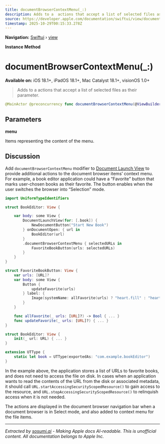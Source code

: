 ```yaml
---
title: documentBrowserContextMenu(_:)
description: Adds to a  actions that accept a list of selected files as their parameter.
source: https://developer.apple.com/documentation/swiftui/view/documentbrowsercontextmenu(_:)
timestamp: 2025-10-29T00:15:33.278Z
---
```


**Navigation:** [Swiftui](/documentation/swiftui) › [view](/documentation/swiftui/view)

**Instance Method**

# documentBrowserContextMenu(_:)

**Available on:** iOS 18.1+, iPadOS 18.1+, Mac Catalyst 18.1+, visionOS 1.0+

> Adds to a  actions that accept a list of selected files as their parameter.

```swift
@MainActor @preconcurrency func documentBrowserContextMenu(@ViewBuilder _ menu: @escaping ([URL]?) -> some View) -> some View
```

## Parameters

**menu**

Items representing the content of the menu.



## Discussion

Add `documentBrowserContextMenu` modifier to [Document Launch View](/documentation/swiftui/documentlaunchview) to provide additional actions to the document browser items’ context menu. For example, a book editor application could have a “Favorite” button that marks user-chosen books as their favorite. The button enables when the user switches the browser into “Selection” mode.

```swift
import UniformTypeIdentifiers

struct BookEditor: View {

    var body: some View {
        DocumentLaunchView(for: [.book]) {
            NewDocumentButton("Start New Book")
        } onDocumentOpen: { url in
            BookEditor(url)
        }
        .documentBrowserContextMenu { selectedURLs in
            FavoriteBookButton(urls: selectedURLs)
        }
    }
}

struct FavoriteBookButton: View {
    var urls: [URL]?
    var body: some View {
        Button {
            updateFavorite(urls)
        } label: {
            Image(systemName: allFavorite(urls) ? "heart.fill" : "heart")
        }
    }

    func allFavorite(_ urls: [URL]?) -> Bool { ... }
    func updateFavorite(_ urls: [URL]?) { ... }
}

struct BookEditor: View {
    init(_ url: URL) { ... }
}

extension UTType {
    static let book = UTType(exportedAs: "com.example.bookEditor")
}
```

In the example above, the application stores a list of URLs to favorite books, and does not need to access the file on disk. In cases when an application wants to read the contents of the URL from the disk or associated metadata, it should call `URL.startAccessingSecurityScopedResource()` to gain access to the resource, and `URL.stopAccessingSecurityScopedResource()` to relinquish access when it is not needed.

The actions are displayed in the document browser navigation bar when a document browser is in Select mode, and also added to context menu for the file items.

---

*Extracted by [sosumi.ai](https://sosumi.ai) - Making Apple docs AI-readable.*
*This is unofficial content. All documentation belongs to Apple Inc.*
